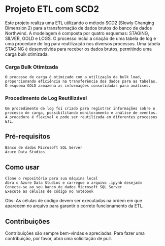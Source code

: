 # Projeto ETL com SCD2

Este projeto realiza uma ETL utilizando o método SCD2 (Slowly Changing Dimension 2) para a transformação de dados brutos do banco de dados Northwind. A modelagem é composta por quatro esquemas: STAGING, SILVER, GOLD e LOGS. O processo inclui a criação de uma tabela de log e uma procedure de log para reutilização nos diversos processos. Uma tabela STAGING é desenvolvida para receber os dados brutos, permitindo uma carga bulk otimizada.

### Carga Bulk Otimizada

    O processo de carga é otimizado com a utilização de bulk load, proporcionando eficiência na transferência dos dados para as tabelas. O esquema GOLD armazena as informações consolidadas para análises.

### Procedimento de Log Reutilizável

    Um procedimento de log foi criado para registrar informações sobre o processo de carga, possibilitando monitoramento e análise de eventos. A procedure é flexível e pode ser reutilizada em diferentes processos ETL.

## Pré-requisitos

    Banco de dados Microsoft SQL Server
    Azure Data Studios

## Como usar

    Clone o repositório para sua máquina local
    Abra o Azure Data Studios e carregue o arquivo .ipynb desejado
    Conecte-se ao seu banco de dados Microsoft SQL Server
    Execute as células de código no notebook

Obs: As células de código devem ser executadas na ordem em que aparecem no arquivo para garantir o correto funcionamento da ETL.

## Contribuições

Contribuições são sempre bem-vindas e apreciadas. Para fazer uma contribuição, por favor, abra uma solicitação de pull.
